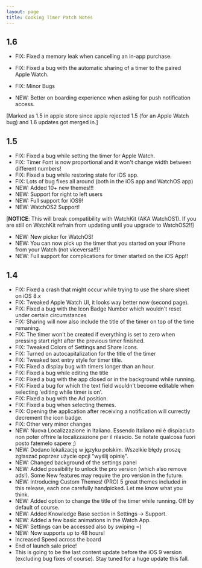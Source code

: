 ```yaml
---
layout: page
title: Cooking Timer Patch Notes
---
```


## 1.6 

- FIX: Fixed a memory leak when cancelling an in-app purchase.  
- FIX: Fixed a bug with the automatic sharing of a timer to the paired Apple Watch.  
- FIX: Minor Bugs

- NEW: Better on boarding experience when asking for push notification access.

[Marked as 1.5 in apple store since apple rejected 1.5 (for an Apple Watch bug) and 1.6 updates got merged in.]

## 1.5

* FIX: Fixed a bug while setting the timer for Apple Watch.
* FIX: Timer Font is now proportional and it won't change width between different numbers!
* FIX: Fixed a bug while restoring state for iOS app.
* FIX: Lots of bug fixes all around (both in the iOS app and WatchOS app)
* NEW: Added 10+ new themes!!!
* NEW: Support for right to left users
* NEW: Full support for iOS9!
* NEW: WatchOS2 Support!

[**NOTICE**: This will break compatibility with WatchKit (AKA WatchOS1). If you are still on WatchKit refrain from updating until you upgrade to WatchOS2!!]

* NEW: New picker for WatchOS!
* NEW: You can now pick up the timer that you started on your iPhone from your Watch (not viceversa!!)!
* NEW: Full support for complications for timer started on the iOS App!!



## 1.4

* FIX: Fixed a crash that might occur while trying to use the share sheet on iOS 8.x
* FIX: Tweaked Apple Watch UI, it looks way better now (second page).
* FIX: Fixed a bug with the Icon Badge Number which wouldn't reset under certain circumstances
* FIX: Sharing will now also include the title of the timer on top of the time remaning.
* FIX: The timer won't be created if everything is set to zero when pressing start right after the previous timer finished.
* FIX: Tweaked Colors of Settings and Share Icons.
* FIX: Turned on autocapitalization for the title of the timer
* FIX: Tweaked text entry style for timer title.
* FIX: Fixed a display bug with timers longer than an hour.
* FIX: Fixed a bug while editing the title
* FIX: Fixed a bug with the app closed or in the background while running.
* FIX: Fixed a bug for which the text field wouldn't become editable when selecting 'editing while timer is on'.
* FIX: Fixed a bug with the Ad position.
* FIX: Fixed a bug when selecting themes.
* FIX: Opening the application after receiving a notification will currectly decrement the icon badge.
* FIX: Other very minor changes
* NEW: Nuova Localizzazione in Italiano. Essendo Italiano mi è dispiaciuto non poter offrire la localizzazione per il rilascio. Se notate qualcosa fuori posto fatemelo sapere ;)
* NEW: Dodano lokalizację w języku polskim. Wszelkie błędy proszę zgłaszać poprzez użycie opcji "wyślij opinię".
* NEW: Changed background of the settings panel
* NEW: Added possibility to unlock the pro version (which also remove ads!). Some New features may require the pro version in the future.
* NEW: Introducing Custom Themes! (PRO) 5 great themes included in this release, each one carefully handpicked. Let me know what you think.
* NEW: Added option to change the title of the timer while running. Off by default of course.
* NEW: Added Knowledge Base section in Settings -> Support.
* NEW: Added a few basic animations in the Watch App.
* NEW: Settings can be accessed also by swiping =)
* NEW: Now supports up to 48 hours!
* Increased Speed across the board
* End of launch sale price!
* This is going to be the last content update before the iOS 9 version (excluding bug fixes of course). Stay tuned for a huge update this fall.

